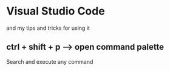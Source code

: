 # Visual Studio Code
and my tips and tricks for using it

## ctrl + shift + p --> open command palette
Search and execute any command
